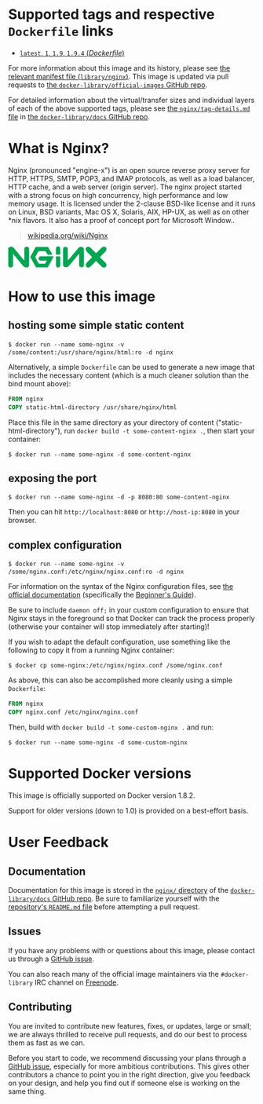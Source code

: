 # Supported tags and respective `Dockerfile` links

-	[`latest`, `1`, `1.9`, `1.9.4` (*Dockerfile*)](https://github.com/nginxinc/docker-nginx/blob/7f3ef0927ec619d20181e677c97f991df0d7d446/Dockerfile)

For more information about this image and its history, please see [the relevant manifest file (`library/nginx`)](https://github.com/docker-library/official-images/blob/master/library/nginx). This image is updated via pull requests to [the `docker-library/official-images` GitHub repo](https://github.com/docker-library/official-images).

For detailed information about the virtual/transfer sizes and individual layers of each of the above supported tags, please see [the `nginx/tag-details.md` file](https://github.com/docker-library/docs/blob/master/nginx/tag-details.md) in [the `docker-library/docs` GitHub repo](https://github.com/docker-library/docs).

# What is Nginx?

Nginx (pronounced "engine-x") is an open source reverse proxy server for HTTP, HTTPS, SMTP, POP3, and IMAP protocols, as well as a load balancer, HTTP cache, and a web server (origin server). The nginx project started with a strong focus on high concurrency, high performance and low memory usage. It is licensed under the 2-clause BSD-like license and it runs on Linux, BSD variants, Mac OS X, Solaris, AIX, HP-UX, as well as on other *nix flavors. It also has a proof of concept port for Microsoft Window..

> [wikipedia.org/wiki/Nginx](https://en.wikipedia.org/wiki/Nginx)

![logo](https://raw.githubusercontent.com/docker-library/docs/master/nginx/logo.png)

# How to use this image

## hosting some simple static content

```console
$ docker run --name some-nginx -v /some/content:/usr/share/nginx/html:ro -d nginx
```

Alternatively, a simple `Dockerfile` can be used to generate a new image that includes the necessary content (which is a much cleaner solution than the bind mount above):

```dockerfile
FROM nginx
COPY static-html-directory /usr/share/nginx/html
```

Place this file in the same directory as your directory of content ("static-html-directory"), run `docker build -t some-content-nginx .`, then start your container:

```console
$ docker run --name some-nginx -d some-content-nginx
```

## exposing the port

```console
$ docker run --name some-nginx -d -p 8080:80 some-content-nginx
```

Then you can hit `http://localhost:8080` or `http://host-ip:8080` in your browser.

## complex configuration

```console
$ docker run --name some-nginx -v /some/nginx.conf:/etc/nginx/nginx.conf:ro -d nginx
```

For information on the syntax of the Nginx configuration files, see [the official documentation](http://nginx.org/en/docs/) (specifically the [Beginner's Guide](http://nginx.org/en/docs/beginners_guide.html#conf_structure)).

Be sure to include `daemon off;` in your custom configuration to ensure that Nginx stays in the foreground so that Docker can track the process properly (otherwise your container will stop immediately after starting)!

If you wish to adapt the default configuration, use something like the following to copy it from a running Nginx container:

```console
$ docker cp some-nginx:/etc/nginx/nginx.conf /some/nginx.conf
```

As above, this can also be accomplished more cleanly using a simple `Dockerfile`:

```dockerfile
FROM nginx
COPY nginx.conf /etc/nginx/nginx.conf
```

Then, build with `docker build -t some-custom-nginx .` and run:

```console
$ docker run --name some-nginx -d some-custom-nginx
```

# Supported Docker versions

This image is officially supported on Docker version 1.8.2.

Support for older versions (down to 1.0) is provided on a best-effort basis.

# User Feedback

## Documentation

Documentation for this image is stored in the [`nginx/` directory](https://github.com/docker-library/docs/tree/master/nginx) of the [`docker-library/docs` GitHub repo](https://github.com/docker-library/docs). Be sure to familiarize yourself with the [repository's `README.md` file](https://github.com/docker-library/docs/blob/master/README.md) before attempting a pull request.

## Issues

If you have any problems with or questions about this image, please contact us through a [GitHub issue](https://github.com/nginxinc/docker-nginx/issues).

You can also reach many of the official image maintainers via the `#docker-library` IRC channel on [Freenode](https://freenode.net).

## Contributing

You are invited to contribute new features, fixes, or updates, large or small; we are always thrilled to receive pull requests, and do our best to process them as fast as we can.

Before you start to code, we recommend discussing your plans through a [GitHub issue](https://github.com/nginxinc/docker-nginx/issues), especially for more ambitious contributions. This gives other contributors a chance to point you in the right direction, give you feedback on your design, and help you find out if someone else is working on the same thing.
